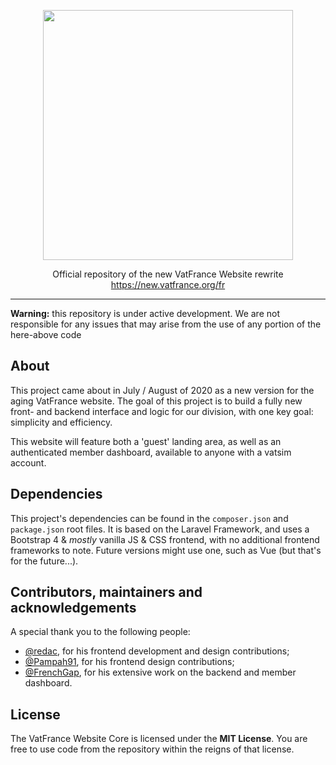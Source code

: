 <p align="center"><img src="https://new.vatfrance.org/media/img/logo_large.png" width="400"></p>

<p align="center">Official repository of the new VatFrance Website rewrite<br>
<a href="https://new.vatfrance.org/fr" target="_blank">https://new.vatfrance.org/fr</a>
</p>

---

**Warning:** this repository is under active development. We are not responsible for any issues that may arise from the use of any portion of the here-above code

## About

This project came about in July / August of 2020 as a new version for the aging VatFrance website. The goal of this project is to build a fully new front- and backend interface and logic for our division, with one key goal: simplicity and efficiency.

This website will feature both a 'guest' landing area, as well as an authenticated member dashboard, available to anyone with a vatsim account.

## Dependencies

This project's dependencies can be found in the `composer.json` and `package.json` root files.
It is based on the Laravel Framework, and uses a Bootstrap 4 & *mostly* vanilla JS & CSS frontend, with no additional frontend frameworks to note. Future versions might use one, such as Vue (but that's for the future...).

## Contributors, maintainers and acknowledgements

A special thank you to the following people:
- [@redac](https://github.com/redac), for his frontend development and design contributions;
- [@Pampah91](https://github.com/Pampah91), for his frontend design contributions;
- [@FrenchGap](https://github.com/FrenchGap), for his extensive work on the backend and member dashboard.

## License

The VatFrance Website Core is licensed under the **MIT License**. You are free to use code from the repository within the reigns of that license. 